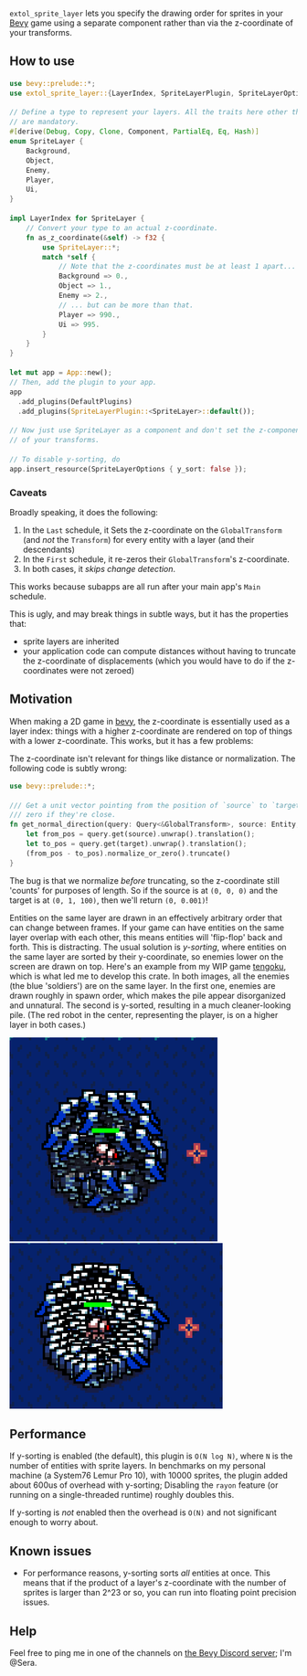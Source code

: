 `extol_sprite_layer` lets you specify the drawing order for sprites in your [Bevy](https://bevyengine.org/) game using a separate component rather than via the z-coordinate of your transforms.

## How to use

```rust
use bevy::prelude::*;
use extol_sprite_layer::{LayerIndex, SpriteLayerPlugin, SpriteLayerOptions};

// Define a type to represent your layers. All the traits here other than Copy
// are mandatory.
#[derive(Debug, Copy, Clone, Component, PartialEq, Eq, Hash)]
enum SpriteLayer {
    Background,
    Object,
    Enemy,
    Player,
    Ui,
}

impl LayerIndex for SpriteLayer {
    // Convert your type to an actual z-coordinate.
    fn as_z_coordinate(&self) -> f32 {
        use SpriteLayer::*;
        match *self {
            // Note that the z-coordinates must be at least 1 apart...
            Background => 0.,
            Object => 1.,
            Enemy => 2.,
            // ... but can be more than that.
            Player => 990.,
            Ui => 995.
        }
    }
}

let mut app = App::new();
// Then, add the plugin to your app.
app
  .add_plugins(DefaultPlugins)
  .add_plugins(SpriteLayerPlugin::<SpriteLayer>::default());

// Now just use SpriteLayer as a component and don't set the z-component on any
// of your transforms.

// To disable y-sorting, do
app.insert_resource(SpriteLayerOptions { y_sort: false });
```

### Caveats

Broadly speaking, it does the following:

1. In the `Last` schedule, it Sets the z-coordinate on the `GlobalTransform` (and *not* the `Transform`) for every entity with a layer (and their descendants)
2. In the `First` schedule, it re-zeros their `GlobalTransform`'s z-coordinate.
3. In both cases, it *skips change detection*.

This works because subapps are all run after your main app's `Main` schedule.

This is ugly, and may break things in subtle ways, but it has the properties that:

- sprite layers are inherited
- your application code can compute distances without having to truncate the z-coordinate of displacements (which you would have to do if the z-coordinates were not zeroed)

## Motivation

When making a 2D game in [bevy](https://bevyengine.org/), the z-coordinate is essentially used as a layer index: things with a higher z-coordinate are rendered on top of things with a lower z-coordinate. This works, but it has a few problems:

The z-coordinate isn't relevant for things like distance or normalization. The following code is subtly wrong:

```rust
use bevy::prelude::*;

/// Get a unit vector pointing from the position of `source` to `target`, or
/// zero if they're close.
fn get_normal_direction(query: Query<&GlobalTransform>, source: Entity, target: Entity) -> Vec2 {
    let from_pos = query.get(source).unwrap().translation();
    let to_pos = query.get(target).unwrap().translation();
    (from_pos - to_pos).normalize_or_zero().truncate()
}
```

The bug is that we normalize *before* truncating, so the z-coordinate still 'counts' for purposes of length. So if the source is at `(0, 0, 0)` and the target is at `(0, 1, 100)`, then we'll return `(0, 0.001)`!

Entities on the same layer are drawn in an effectively arbitrary order that can change between frames. If your game can have entities on the same layer overlap with each other, this means entities will 'flip-flop' back and forth. This is distracting. The usual solution is *y-sorting*, where entities on the same layer are sorted by their y-coordinate, so enemies lower on the screen are drawn on top. Here's an example from my WIP game [tengoku](https://codeberg.org/ext0l/tengoku), which is what led me to develop this crate. In both images, all the enemies (the blue 'soldiers') are on the same layer. In the first one, enemies are drawn roughly in spawn order, which makes the pile appear disorganized and unnatural. The second is y-sorted, resulting in a much cleaner-looking pile. (The red robot in the center, representing the player, is on a higher layer in both cases.)

![non-y-sorted enemies piled up in a disorderly way](./docs/before.png)
![y-sorted enemies in a much cleaner pile](./docs/after.png)


## Performance

If y-sorting is enabled (the default), this plugin is `O(N log N)`, where `N` is the number of entities with sprite layers. In benchmarks on my personal machine (a System76 Lemur Pro 10), with 10000 sprites, the plugin added about 600us of overhead with y-sorting; Disabling the `rayon` feature (or running on a single-threaded runtime) roughly doubles this.

If y-sorting is *not* enabled then the overhead is `O(N)` and not significant enough to worry about.

## Known issues

- For performance reasons, y-sorting sorts *all* entities at once. This means that if the product of a layer's z-coordinate with the number of sprites is larger than 2^23 or so, you can run into floating point precision issues.

## Help

Feel free to ping me in one of the channels on [the Bevy Discord server](https://discord.com/invite/bevy); I'm @Sera.
